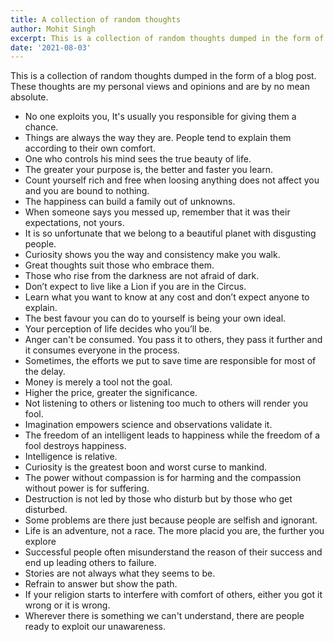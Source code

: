 ```yaml
---
title: A collection of random thoughts
author: Mohit Singh
excerpt: This is a collection of random thoughts dumped in the form of a blog post. These thoughts are my personal views and opinions and are by no mean absolute.
date: '2021-08-03'
---
```


This is a collection of random thoughts dumped in the form of a blog post. These thoughts are my personal views and opinions and are by no mean absolute.

- No one exploits you, It's usually you responsible for giving them a chance.
- Things are always the way they are. People tend to explain them according to their own comfort.
- One who controls his mind sees the true beauty of life.
- The greater your purpose is, the better and faster you learn.
- Count yourself rich and free when loosing anything does not affect you and you are bound to nothing.
- The happiness can build a family out of unknowns.
- When someone says you messed up, remember that it was their expectations, not yours.
- It is so unfortunate that we belong to a beautiful planet with disgusting people.
- Curiosity shows you the way and consistency make you walk.
- Great thoughts suit those who embrace them.
- Those who rise from the darkness are not afraid of dark.
- Don’t expect to live like a Lion if you are in the Circus.
- Learn what you want to know at any cost and don’t expect anyone to explain.
- The best favour you can do to yourself is being your own ideal.
- Your perception of life decides who you’ll be.
- Anger can't be consumed. You pass it to others, they pass it further and it consumes everyone in the process.
- Sometimes, the efforts we put to save time are responsible for most of the delay.
- Money is merely a tool not the goal.
- Higher the price, greater the significance.
- Not listening to others or listening too much to others will render you fool.
- Imagination empowers science and observations validate it.
- The freedom of an intelligent leads to happiness while the freedom of a fool destroys happiness.
- Intelligence is relative.
- Curiosity is the greatest boon and worst curse to mankind.
- The power without compassion is for harming and the compassion without power is for suffering.
- Destruction is not led by those who disturb but by those who get disturbed.
- Some problems are there just because people are selfish and ignorant.
- Life is an adventure, not a race. The more placid you are, the further you explore
- Successful people often misunderstand the reason of their success and end up leading others to failure.
- Stories are not always what they seems to be.
- Refrain to answer but show the path.
- If your religion starts to interfere with comfort of others, either you got it wrong or it is wrong.
- Wherever there is something we can't understand, there are people ready to exploit our unawareness.
